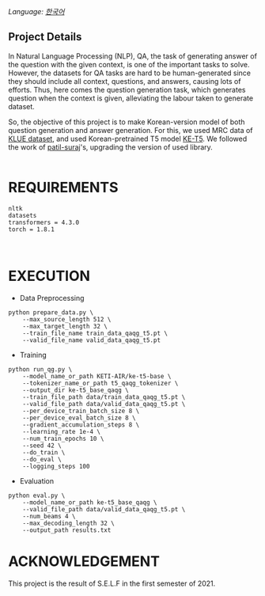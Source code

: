*Language: [한국어](README.ko.md)*

## Project Details
In Natural Language Processing (NLP), QA, the task of generating answer of the question with the given context, is one of the important tasks to solve. However, the datasets for QA tasks are hard to be human-generated since they should include all context, questions, and answers, causing lots of efforts. Thus, here comes the question generation task, which generates question when the context is given, alleviating the labour taken to generate dataset.<br>

So, the objective of this project is to make Korean-version model of both question generation and answer generation. For this, we used MRC data of [KLUE dataset](https://github.com/KLUE-benchmark/KLUE), and used Korean-pretrained T5 model [KE-T5](https://github.com/AIRC-KETI/ke-t5). We followed the work of [patil-suraj](https://github.com/patil-suraj/question_generation)'s, upgrading the version of used library.<br><br>

# REQUIREMENTS
```
nltk
datasets
transformers = 4.3.0
torch = 1.8.1
```
<br>

# EXECUTION
- Data Preprocessing
```
python prepare_data.py \
    --max_source_length 512 \
    --max_target_length 32 \
    --train_file_name train_data_qaqg_t5.pt \
    --valid_file_name valid_data_qaqg_t5.pt
```
- Training
```
python run_qg.py \
    --model_name_or_path KETI-AIR/ke-t5-base \
    --tokenizer_name_or_path t5_qaqg_tokenizer \
    --output_dir ke-t5_base_qaqg \
    --train_file_path data/train_data_qaqg_t5.pt \
    --valid_file_path data/valid_data_qaqg_t5.pt \
    --per_device_train_batch_size 8 \
    --per_device_eval_batch_size 8 \
    --gradient_accumulation_steps 8 \
    --learning_rate 1e-4 \
    --num_train_epochs 10 \
    --seed 42 \
    --do_train \
    --do_eval \
    --logging_steps 100
```
- Evaluation
```
python eval.py \
    --model_name_or_path ke-t5_base_qaqg \
    --valid_file_path data/valid_data_qaqg_t5.pt \
    --num_beams 4 \
    --max_decoding_length 32 \
    --output_path results.txt
```

# ACKNOWLEDGEMENT
This project is the result of S.E.L.F in the first semester of 2021.
